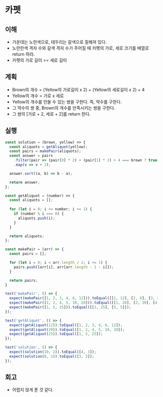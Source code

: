 # 카펫

## 이해

- 가운데는 노란색으로, 테두리는 갈색으로 칠해져 있다.
- 노란란색 격자 수와 갈색 격자 수가 주어질 때 카펫의 가로, 세로 크기를 배열로 return 하라.
- 카펫의 가로 길이 >= 세로 길이

## 계획

- Brown의 개수 = (Yellow의 가로길이 x 2) + (Yellow의 세로길이 x 2) + 4
- Yellow의 개수 = 가로 x 세로
- Yellow의 개수를 만들 수 있는 쌍을 구한다. 즉, 약수를 구한다.
- 그 약수의 쌍 중, Brown의 개수를 만족시키는 쌍을 구한다.
- 그 쌍의 [가로 + 2, 세로 + 2]를 return 한다.

## 실행

```javascript
const solution = (brown, yellow) => {
  const aliquots = getAliquot(yellow);
  const pairs = makePair(aliquots);
  const answer = pairs
    .filter(pair => (pair[0] * 2) + (pair[1] * 2) + 4 === brown ? true : false)[0]
    .map(v => v + 2);

  answer.sort((a, b) => b - a);

  return answer;
};

const getAliquot = (number) => {
  const aliquots = [];
  
  for (let i = 0; i <= number; i += 1) {
    if (number % i === 0) {
      aliquots.push(i);
    }
  }

  return aliquots;
};

const makePair = (arr) => {
  const pairs = [];

  for (let i = 0; i < arr.length / 2; i += 1) {
    pairs.push([arr[i], arr[arr.length - 1 - i]]);
  }

  return pairs;
}

test('makePair', () => {
  expect(makePair([1, 2, 3, 4, 6, 12])).toEqual([[1, 12], [2, 6], [3, 4]]);
  expect(makePair([1, 2, 4, 5, 10, 20])).toEqual([[1, 20], [2, 10], [4, 5]]);
  expect(makePair([1, 5, 25])).toEqual([[1, 25], [5, 5]]);
});

test('getAliquot', () => {
  expect(getAliquot(12)).toEqual([1, 2, 3, 4, 6, 12]);
  expect(getAliquot(20)).toEqual([1, 2, 4, 5, 10, 20]);
  expect(getAliquot(25)).toEqual([1, 5, 25]);
});

test('solution', () => {
  expect(solution(10, 2)).toEqual([4, 3]);
  expect(solution(8, 1)).toEqual([3, 3]);
});
```

## 회고

- 어렵지 않게 푼 것 같다.
